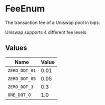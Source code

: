 # FeeEnum

The transaction fee of a Uniswap pool in bips.

Uniswap supports 4 different fee levels.


## Values

| Name          | Value         |
| ------------- | ------------- |
| `ZERO_DOT_01` | 0.01          |
| `ZERO_DOT_05` | 0.05          |
| `ZERO_DOT_3`  | 0.3           |
| `ONE_DOT_0`   | 1.0           |
